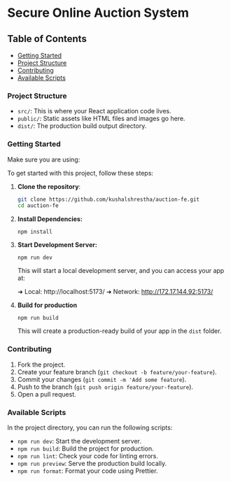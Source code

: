 # Secure Online Auction System

## Table of Contents

- [Getting Started](#getting-started)
- [Project Structure](#project-structure)
- [Contributing](#contributing)
- [Available Scripts](#available-scripts)

### Project Structure

* `src/`: This is where your React application code lives.
* `public/`: Static assets like HTML files and images go here.
* `dist/`: The production build output directory.

### Getting Started

Make sure you are using:

To get started with this project, follow these steps:

1. **Clone the repository**:

   ```bash
   git clone https://github.com/kushalshrestha/auction-fe.git
   cd auction-fe
   ```
2. **Install Dependencies:**
    ```
    npm install
    ```
3. **Start Development Server:**
    ```
    npm run dev
    ```
    This will start a local development server, and you can access your app at:
    
    ➜  Local:  http://localhost:5173/
    ➜  Network: http://172.17.144.92:5173/

4. **Build for production**
    ```
    npm run build
    ```
    This will create a production-ready build of your app in the `dist` folder.

### Contributing
1. Fork the project.
2. Create your feature branch (`git checkout -b feature/your-feature`).
3. Commit your changes (`git commit -m 'Add some feature`).
4. Push to the branch (`git push origin feature/your-feature`).
5. Open a pull request.

### Available Scripts
In the project directory, you can run the following scripts:

* `npm run dev`: Start the development server.
* `npm run build`: Build the project for production.
* `npm run lint`: Check your code for linting errors.
* `npm run preview`: Serve the production build locally.
* `npm run format`: Format your code using Prettier.